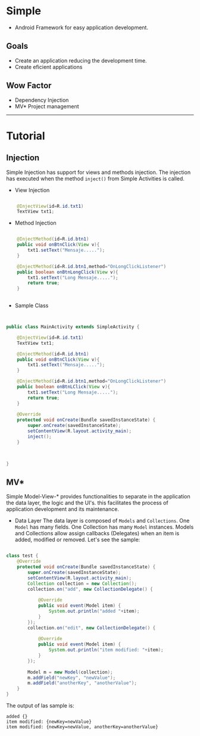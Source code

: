 Simple
======

* Android Framework for easy application development.

Goals
-----

* Create an application reducing the development time.
* Create eficient applications


Wow Factor
----------

* Dependency Injection
* MV* Project management

_______________________________________________________________________

Tutorial
========

Injection
---------

Simple Injection has support for views and methods injection. The injection 
has executed when the method ```inject()``` from Simple Activities is called.

* View Injection

```java

	@InjectView(id=R.id.txt1)
	TextView txt1;

```

* Method Injection

```java

	@InjectMethod(id=R.id.btn1)
	public void onBtnClick(View v){
		txt1.setText("Mensaje.....");
	}

	@InjectMethod(id=R.id.btn1,method="OnLongClickListener")
	public boolean onBtnLongClick(View v){
		txt1.setText("Long Mensaje.....");
		return true;
	}
	
```

* Sample Class

```java


public class MainActivity extends SimpleActivity {

	@InjectView(id=R.id.txt1)
	TextView txt1;

	@InjectMethod(id=R.id.btn1)
	public void onBtnClick(View v){
		txt1.setText("Mensaje.....");
	}

	@InjectMethod(id=R.id.btn1,method="OnLongClickListener")
	public boolean onBtnLClick(View v){
		txt1.setText("Long Mensaje.....");
		return true;
	}
	
	@Override
	protected void onCreate(Bundle savedInstanceState) {
		super.onCreate(savedInstanceState);
		setContentView(R.layout.activity_main);
		inject();
	}

	

}

```



MV*
---
Simple Model-View-* provides functionalities to separate in the application the data layer,
the logic and the UI's. this facilitates the process of application development and its maintenance.

* Data Layer
The data layer is composed of ```Models``` and ```Collections```. One ```Model``` has many fields.
One Collection has many ```Model``` instances.
Models and Collections allow assign callbacks (Delegates) when an item is added, modified or removed.
Let's see the sample:

```java

class test {
    @Override
	protected void onCreate(Bundle savedInstanceState) {
		super.onCreate(savedInstanceState);
		setContentView(R.layout.activity_main);
		Collection collection = new Collection();
		collection.on("add", new CollectionDelegate() {
			
			@Override
			public void event(Model item) {
				System.out.println("added "+item);
			}
		});
		collection.on("edit", new CollectionDelegate() {
			
			@Override
			public void event(Model item) {
				System.out.println("item modified: "+item);
			}
		});
		
		Model m = new Model(collection);
		m.addField("newKey", "newValue");
		m.addField("anotherKey", "anotherValue");
    }
}

```

The output of las sample is:

```
added {}
item modified: {newKey=newValue}
item modified: {newKey=newValue, anotherKey=anotherValue}
```
